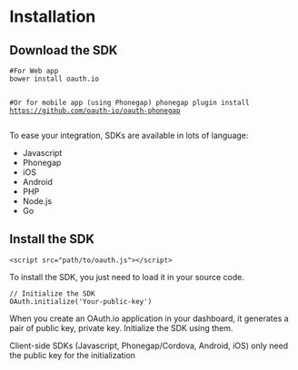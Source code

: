 # Installation

## Download the SDK

<div class="code-block Javascript"><pre><code class="highlight bash">#For Web app
bower install oauth.io

#Or for mobile app (using Phonegap)
phonegap plugin install https://github.com/oauth-io/oauth-phonegap</code></pre></div>

To ease your integration, SDKs are available in lots of language:

- Javascript
- Phonegap
- iOS
- Android
- PHP
- Node.js
- Go

## Install the SDK

<div class="code-block Javascript Phonegap"><pre><code class="highlight html">&lt;script src="path/to/oauth.js"&gt;&lt;/script&gt;</code></pre></div>

To install the SDK, you just need to load it in your source code.

<div class="code-block Javascript Phonegap"><pre><code class="highlight javascript">// Initialize the SDK
OAuth.initialize('Your-public-key')</code></pre></div>

When you create an OAuth.io application in your dashboard, it generates a pair of public key, private key. Initialize the SDK using them.

<aside class="notice">Client-side SDKs (Javascript, Phonegap/Cordova, Android, iOS) only need the public key for the initialization</aside>
